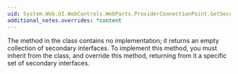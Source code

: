 ```yaml
---
uid: System.Web.UI.WebControls.WebParts.ProviderConnectionPoint.GetSecondaryInterfaces(System.Web.UI.Control)
additional_notes.overrides: *content
---
```


<p>The <xref href="System.Web.UI.WebControls.WebParts.ProviderConnectionPoint.GetSecondaryInterfaces(System.Web.UI.Control)"></xref> method in the <xref href="System.Web.UI.WebControls.WebParts.ProviderConnectionPoint"></xref> class contains no implementation; it returns an empty collection of secondary interfaces. To implement this method, you must inherit from the <xref href="System.Web.UI.WebControls.WebParts.ProviderConnectionPoint"></xref> class, and override this method, returning from it a specific set of secondary interfaces.</p>


